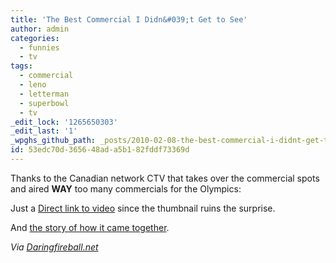 ```yaml
---
title: 'The Best Commercial I Didn&#039;t Get to See'
author: admin
categories:
  - funnies
  - tv
tags:
  - commercial
  - leno
  - letterman
  - superbowl
  - tv
_edit_lock: '1265650303'
_edit_last: '1'
_wpghs_github_path: _posts/2010-02-08-the-best-commercial-i-didnt-get-to-see.md
id: 53edc70d-3656-48ad-a5b1-82fddf73369d
---
```

<p>Thanks to the Canadian network CTV that takes over the commercial spots and aired <strong>WAY</strong> too many commercials for the Olympics:</p>
<p>Just a <a href="http://www.youtube.com/watch?v=-KSKkmypTZM&feature=player_embedded">Direct link to video</a> since the thumbnail ruins the surprise.</p>
<p>And <a href="http://mediadecoder.blogs.nytimes.com/2010/02/07/how-the-letterman-oprah-leno-super-bowl-ad-came-together/">the story of how it came together</a>.</p>
<p><em>Via <a href="http://daringfireball.net/linked/2010/02/08/letterman-oprah-leno">Daringfireball.net</a></em></p>
